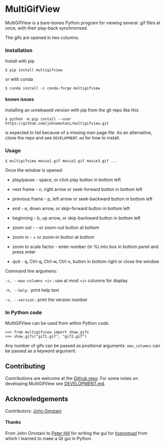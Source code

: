 MultiGifView
============

MultiGifView is a bare-bones Python program for viewing several .gif files at
once, with their play-back synchronised.

The gifs are opened in two columns.

### Installation

Install with pip

    $ pip install multigifview

or with conda

    $ conda install -c conda-forge multigifview

#### known issues

Installing an unreleased version with pip from the git repo like this

    $ python -m pip install --user https://github.com/johnomotani/multigifview.git

is expected to fail because of a missing man page file. As an alternative,
clone the repo and see ``DEVELOPMENT.md`` for how to install.

### Usage

    $ multigifview movie1.gif movie2.gif movie3.gif ...

Once the window is opened:

* play/pause - space, or click play button in bottom left

* next frame - n, right arrow or seek-forward button in bottom left

* previous frame - p, left arrow or seek-backward button in bottom left

* end - e, down arrow, or skip-forward button in bottom left

* beginning - b, up arrow, or skip-backward button in bottom left

* zoom out - - or zoom-out button at bottom

* zoom in - + or zoom-in button at bottom

* zoom to scale factor - enter number (in %) into box in bottom panel and press
  enter

* quit - q, Ctrl-q, Ctrl-w, Ctrl-x, button in bottom right or close the window

Command line argumens:

``-c, --max-columns <i>`` : use at most ``<i>`` columns for display

``-h, --help`` : print help text

``-v, --version`` : print the version number

### In Python code

MultiGifView can be used from within Python code.

    >>> from multigifview import show_gifs
    >>> show_gifs("gif1.gif", "gif2.gif")

Any number of gifs can be passed as positional arguments. ``max_columns`` can
be passed as a keyword argument.

Contributing
------------

Contributions are welcome at the [Github
repo](https://github.com/johnomotani/multigifview). For some notes on
developing MultiGifView see [DEVELOPMENT.md](DEVELOPMENT.md).

Acknowledgements
----------------

Contributors: [John Omotani](https://github.com/johnomotani)

#### Thanks

From John Omotani to [Peter Hill](https://github.com/ZedThree) for writing the
gui for [hypnotoad](https://github.com/boutproject/hypnotoad) from which I
learned to make a Qt gui in Python.
